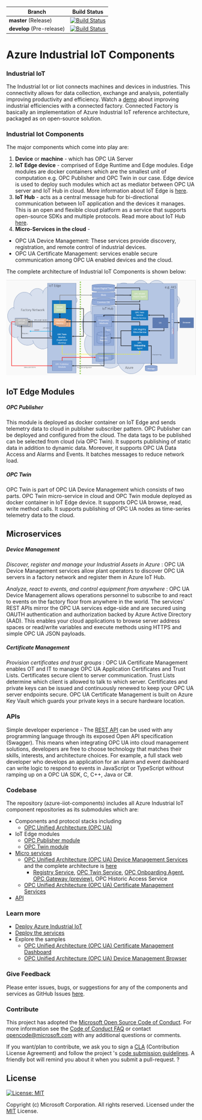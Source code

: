 | Branch                    | Build Status                                                 |
| ------------------------- | ------------------------------------------------------------ |
| **master** (Release)      | [![Build Status](https://msazure.visualstudio.com/One/_apis/build/status/Custom/Azure_IOT/Industrial/Components/ci-azure-iiot-components?branchName=master)](https://msazure.visualstudio.com/One/_build/latest?definitionId=33971&branchName=master) |
| **develop** (Pre-release) | [![Build Status](https://msazure.visualstudio.com/One/_apis/build/status/Custom/Azure_IOT/Industrial/Components/ci-azure-iiot-components?branchName=develop)](https://msazure.visualstudio.com/One/_build/latest?definitionId=33971&branchName=develop) |

# Azure Industrial IoT Components

### Industrial IoT
The Industrial Iot or Iiot connects machines and devices in industries. This connectivity allows for data collection, exchange and analysis, potentially  improving productivity and efficiency.
Watch a [demo](https://azure.microsoft.com/en-us/features/iot-accelerators/connected-factory/) about improving industrial efficiencies with a connected factory. Connected Factory is basically an implementation of Azure Industrial IoT reference architecture, packaged as on open-source solution.

### Industrial Iot Components
The major components which come into play are:
1. **Device** or **machine** - which has OPC UA Server
2. **IoT Edge device** - comprised of Edge Runtime and Edge modules. Edge modules are docker containers which are the smallest unit of computation e.g. OPC Publisher and OPC Twin in our case. Edge device is used to deploy such modules which act as mediator between OPC UA server and IoT Hub in cloud. More information about IoT Edge is [here](https://docs.microsoft.com/en-us/azure/iot-edge/about-iot-edge).
3. **IoT Hub** - acts as a central message hub for bi-directional communication between IoT application and the devices it manages. This is an open and flexible cloud platform as a service that supports open-source SDKs and multiple protocols. Read more about IoT Hub [here](https://azure.microsoft.com/en-us/services/iot-hub/).
4. **Micro-Services in the cloud** - 
* OPC UA Device Management: These services provide discovery, registration, and remote control of industrial devices. 
* OPC UA Certificate Management: services enable secure communication among OPC UA enabled devices and the cloud.  

The complete architecture of Industrial IoT Components is shown below:

![architecture](media/architecture.PNG)



## IoT Edge Modules

##### OPC Publisher

This module is deployed as docker container on IoT Edge and sends telemetry data to cloud in publisher subscriber pattern. OPC Publisher can be deployed and configured from the cloud. The data tags to be published can be selected from cloud (via OPC Twin). It supports publishing of static data in addition to dynamic data. Moreover, it supports OPC UA Data Access and Alarms and Events. It batches messages to reduce network load. 

##### OPC Twin
OPC Twin is part of OPC UA Device Management which consists of two parts. OPC Twin micro-service in cloud and OPC Twin module deployed as docker container in IoT Edge device. It supports OPC UA browse, read, write method calls. It supports publishing of OPC UA nodes as time-series telemetry data to the cloud. 

## Microservices

#####  Device Management

*Discover, register and manage your Industrial Assets in Azure* : OPC UA Device Management services allow plant operators to discover OPC UA servers in a factory network and register them in Azure IoT Hub.  

*Analyze, react to events, and control equipment from anywhere* : OPC UA Device Management allows operations personnel to subscribe to and react to events on the factory floor from anywhere in the world.  The services' REST APIs mirror the OPC UA services edge-side and are secured using OAUTH authentication and authorization backed by Azure Active Directory (AAD).  This enables your cloud applications to browse server address spaces or read/write variables and execute methods using HTTPS and simple OPC UA JSON payloads.  

#####  Certificate Management

*Provision certificates and trust groups* : OPC UA Certificate Management enables OT and IT to manage OPC UA Application Certificates and Trust Lists.  Certificates secure client to server communication. Trust Lists determine which client is allowed to talk to which server.  Certificates and private keys can be issued and continuously renewed to keep your OPC UA server endpoints secure.  OPC UA Certificate Management  is built on Azure Key Vault which guards your private keys in a secure hardware location.

### APIs

Simple developer experience - The [REST API](docs/api/readme.md) can be used with any programming language through its exposed Open API specification (Swagger). This means when integrating OPC UA into cloud management solutions, developers are free to choose technology that matches their skills, interests, and architecture choices.  For example, a full stack web developer who develops an application for an alarm and event dashboard can write logic to respond to events in JavaScript or TypeScript without ramping up on a OPC UA SDK, C, C++, Java or C#.




### Codebase
The repository (azure-iiot-components) includes all Azure Industrial IoT component repositories as its submodules which are:

- Components and protocol stacks including 
  - [OPC Unified Architecture (OPC UA)](https://github.com/Azure/azure-iiot-opc-ua)
- IoT Edge modules
  - [OPC Publisher module](https://github.com/Azure/iot-edge-opc-publisher)
  - [OPC Twin module](https://github.com/Azure/azure-iiot-opc-twin-module)
- [Micro services](https://github.com/Azure/azure-iiot-services)
  - [OPC Unified Architecture (OPC UA) Device Management Services](docs/twin/readme.md)  and the complete architecture is [here](https://github.com/Azure/azure-iiot-components/blob/develop/docs/twin/architecture.md) 
      - [Registry Service](docs/twin/registry.md), [OPC Twin Service](docs/twin/twin.md), [OPC Onboarding Agent](docs/twin/onboarding.md), [OPC Gateway (preview)](docs/twin/gateway.md), OPC Historic Access Service
  - [OPC Unified Architecture (OPC UA) Certificate Management Services](https://github.com/Azure/azure-iiot-opc-vault-service) 
- [API](docs/api/readme.md)



### Learn more 

* [Deploy Azure Industrial IoT](docs/readme.md)
* [Deploy the services](docs/howto-deploy-services.md)
* Explore the samples
  * [OPC Unified Architecture (OPC UA) Certificate Management Dashboard](https://github.com/Azure/azure-iiot-opc-vault-service/tree/master/app)
  * [OPC Unified Architecture (OPC UA) Device Management Browser](https://github.com/Azure/azure-iiot-opc-twin-webui)

### Give Feedback

Please enter issues, bugs, or suggestions for any of the components and services as GitHub Issues [here](https://github.com/Azure/azure-iiot-components/issues).

### Contribute

This project has adopted the [Microsoft Open Source Code of Conduct](https://opensource.microsoft.com/codeofconduct).  For more information see the [Code of Conduct FAQ](https://opensource.microsoft.com/codeofconduct/faq) or contact [opencode@microsoft.com](mailto:opencode@microsoft.com) with any additional questions or comments.

If you want/plan to contribute, we ask you to sign a [CLA](https://cla.microsoft.com/) (Contribution License Agreement) and follow the project 's [code submission guidelines](docs/contributing.md). A friendly bot will remind you about it when you submit a pull-request. ? 

## License

[![License: MIT](https://img.shields.io/badge/License-MIT-yellow.svg)](https://opensource.org/licenses/MIT)

Copyright (c) Microsoft Corporation. All rights reserved.
Licensed under the [MIT](LICENSE) License.  
